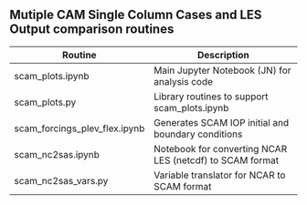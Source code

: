 ## Mutiple CAM Single Column Cases and LES Output comparison routines

Routine | Description
--------|------------
scam_plots.ipynb | Main Jupyter Notebook (JN) for analysis code
scam_plots.py | Library routines to support scam_plots.ipynb
scam_forcings_plev_flex.ipynb | Generates SCAM IOP initial and boundary conditions
scam_nc2sas.ipynb | Notebook for converting NCAR LES (netcdf) to SCAM format
scam_nc2sas_vars.py | Variable translator for NCAR to SCAM format 
